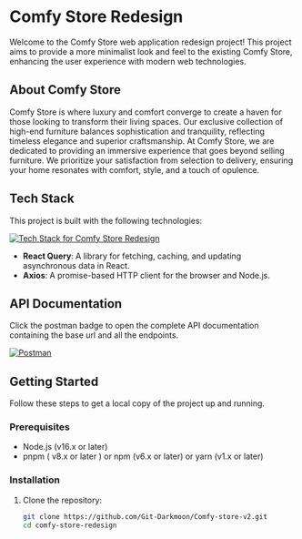 # Comfy Store Redesign

Welcome to the Comfy Store web application redesign project! This project aims to provide a more minimalist look and feel to the existing Comfy Store, enhancing the user experience with modern web technologies.

## About Comfy Store

Comfy Store is where luxury and comfort converge to create a haven for those looking to transform their living spaces. Our exclusive collection of high-end furniture balances sophistication and tranquility, reflecting timeless elegance and superior craftsmanship. At Comfy Store, we are dedicated to providing an immersive experience that goes beyond selling furniture. We prioritize your satisfaction from selection to delivery, ensuring your home resonates with comfort, style, and a touch of opulence.

## Tech Stack

This project is built with the following technologies:

[![Tech Stack for Comfy Store Redesign](https://skillicons.dev/icons?i=nextjs,react,ts,redux,css,pnpm&perline=6&theme=dark)](https://nextjs.org/)

- **React Query**: A library for fetching, caching, and updating asynchronous data in React.
- **Axios**: A promise-based HTTP client for the browser and Node.js.

## API Documentation

Click the postman badge to open the complete API documentation containing the base url and all the endpoints.

[![Postman](https://img.shields.io/badge/Postman-FF6C37?style=for-the-badge&logo=postman&logoColor=white)](https://documenter.getpostman.com/view/18152321/2s9Xy5KpTi)

## Getting Started

Follow these steps to get a local copy of the project up and running.

### Prerequisites

- Node.js (v16.x or later)
- pnpm ( v8.x or later ) or npm (v6.x or later) or yarn (v1.x or later)

### Installation

1. Clone the repository:
   ```bash
   git clone https://github.com/Git-Darkmoon/Comfy-store-v2.git
   cd comfy-store-redesign
   ```
